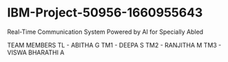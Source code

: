 # IBM-Project-50956-1660955643
Real-Time Communication System Powered by AI for Specially Abled




TEAM MEMBERS
TL - ABITHA G
TM1 - DEEPA S
TM2 - RANJITHA M
TM3 -  VISWA BHARATHI A
